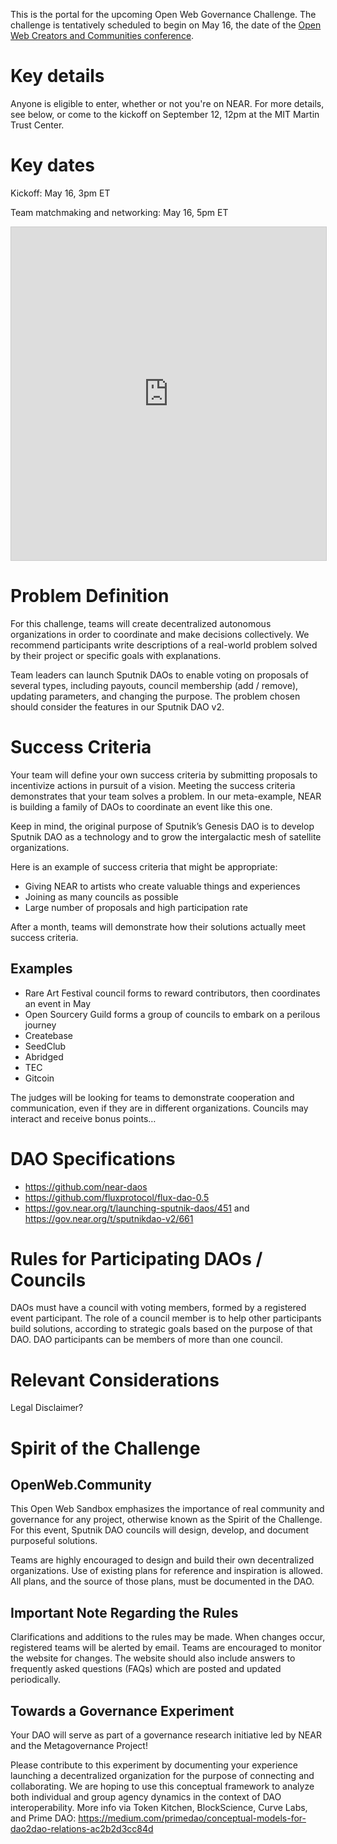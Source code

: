 This is the portal for the upcoming Open Web Governance Challenge. The challenge is tentatively scheduled to begin on May 16, the date of the [Open Web Creators and Communities conference](http://summit.openweb.community/).

# Key details

Anyone is eligible to enter, whether or not you're on NEAR. For more details, see below, or come to the kickoff on September 12, 12pm at the MIT Martin Trust Center. 

# Key dates

Kickoff: May 16, 3pm ET

Team matchmaking and networking: May 16, 5pm ET

<iframe class="airtable-embed" src="https://airtable.com/embed/shryU24x71Du3IBq1?backgroundColor=pink&viewControls=on" frameborder="0" onmousewheel="" width="100%" height="533" style="background: transparent; border: 1px solid #ccc;"></iframe>

# Problem Definition
For this challenge, teams will create decentralized autonomous organizations in order to coordinate and make decisions collectively. We recommend participants write descriptions of a real-world problem solved by their project or specific goals with explanations.

Team leaders can launch Sputnik DAOs to enable voting on proposals of several types, including payouts, council membership (add / remove), updating parameters, and changing the purpose. The problem chosen should consider the features in our Sputnik DAO v2.

# Success Criteria
Your team will define your own success criteria by submitting proposals to incentivize actions in pursuit of a vision. Meeting the success criteria demonstrates that your team solves a problem. In our meta-example, NEAR is building a family of DAOs to coordinate an event like this one.

Keep in mind, the original purpose of Sputnik’s Genesis DAO is to develop Sputnik DAO as a technology and to grow the intergalactic mesh of satellite organizations.

Here is an example of success criteria that might be appropriate:

* Giving NEAR to artists who create valuable things and experiences
* Joining as many councils as possible
* Large number of proposals and high participation rate

After a month, teams will demonstrate how their solutions actually meet success criteria.

## Examples
* Rare Art Festival council forms to reward contributors, then coordinates an event in May
* Open Sourcery Guild forms a group of councils to embark on a perilous journey
* Createbase
* SeedClub
* Abridged
* TEC
* Gitcoin

The judges will be looking for teams to demonstrate cooperation and communication, even if they are in different organizations. Councils may interact and receive bonus points…

# DAO Specifications
* https://github.com/near-daos
* https://github.com/fluxprotocol/flux-dao-0.5
* https://gov.near.org/t/launching-sputnik-daos/451 and https://gov.near.org/t/sputnikdao-v2/661

# Rules for Participating DAOs / Councils
DAOs must have a council with voting members, formed by a registered event participant.
The role of a council member is to help other participants build solutions, according to strategic goals based on the purpose of that DAO.
DAO participants can be members of more than one council.

# Relevant Considerations
Legal Disclaimer?

# Spirit of the Challenge

## OpenWeb.Community
This Open Web Sandbox emphasizes the importance of real community and governance for any project, otherwise known as the Spirit of the Challenge. For this event, Sputnik DAO councils will design, develop, and document purposeful solutions.

Teams are highly encouraged to design and build their own decentralized organizations. Use of existing plans for reference and inspiration is allowed. All plans, and the source of those plans, must be documented in the DAO.

## Important Note Regarding the Rules
Clarifications and additions to the rules may be made. When changes occur, registered teams will be alerted by email. Teams are encouraged to monitor the website for changes. The website should also include answers to frequently asked questions (FAQs) which are posted and updated periodically.

## Towards a Governance Experiment
Your DAO will serve as part of a governance research initiative led by NEAR and the Metagovernance Project! 

Please contribute to this experiment by documenting your experience launching a decentralized organization for the purpose of connecting and collaborating. We are hoping to use this conceptual framework to analyze both individual and group agency dynamics in the context of DAO interoperability. More info via Token Kitchen, BlockScience, Curve Labs, and Prime DAO:
https://medium.com/primedao/conceptual-models-for-dao2dao-relations-ac2b2d3cc84d
